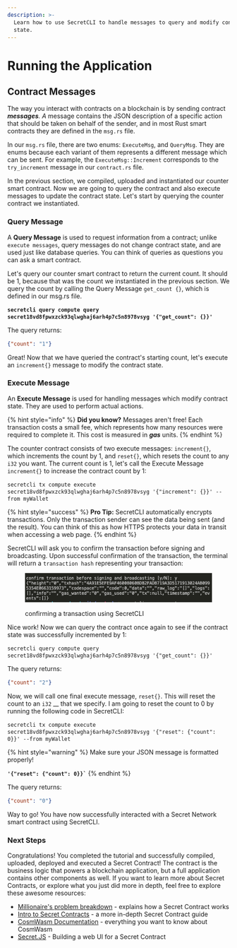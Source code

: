```yaml
---
description: >-
  Learn how to use SecretCLI to handle messages to query and modify contract
  state.
---
```


# Running the Application

## Contract Messages

The way you interact with contracts on a blockchain is by sending contract _**messages**. A_ message contains the JSON description of a specific action that should be taken on behalf of the sender, and in most Rust smart contracts they are defined in the `msg.rs` file.&#x20;

In our `msg.rs` file,  there are two enums: `ExecuteMsg`, and `QueryMsg`. They are enums because each variant of them represents a different message which can be sent. For example, the `ExecuteMsg::Increment` corresponds to the `try_increment` message in our `contract.rs` file.

In the previous section, we compiled, uploaded and instantiated our counter smart contract. Now we are going to query the contract and also execute messages to update the contract state. Let's start by querying the counter contract we instantiated.&#x20;

### Query Message

A **Query Message** is used to request information from a contract; unlike `execute messages`, query messages do not change contract state, and are used just like database queries. You can think of queries as questions you can ask a smart contract.&#x20;

Let's query our counter smart contract to return the current count. It should be 1, because that was the count we instantiated in the previous section. We query the count by calling the Query Message `get_count {}`, which is defined in our msg.rs file.&#x20;

<pre><code><strong>secretcli query compute query secret18vd8fpwxzck93qlwghaj6arh4p7c5n8978vsyg '{"get_count": {}}'
</strong></code></pre>

The query returns:&#x20;

```json
{"count": "1"}
```

Great! Now that we have queried the contract's starting count, let's execute an `increment{}` message to modify the contract state.&#x20;

### Execute Message

An **Execute Message** is used for handling messages which modify contract state. They are used to perform actual actions.&#x20;

{% hint style="info" %}
**Did you know?** Messages aren't free! Each transaction costs a small fee, which represents how many resources were required to complete it. This cost is measured in _**gas**_ units.
{% endhint %}

The counter contract consists of two execute messages: `increment{}`, which increments the count by 1,  and `reset{}`, which resets the count to any `i32` you want. The current count is 1, let's call the Execute Message `increment{}` to increase the contract count by 1:&#x20;

```
secretcli tx compute execute secret18vd8fpwxzck93qlwghaj6arh4p7c5n8978vsyg '{"increment": {}}' --from myWallet
```

{% hint style="success" %}
**Pro Tip:** SecretCLI automatically encrypts transactions. Only the transaction sender can see the data being sent (and the result). You can think of this as how HTTPS protects your data in transit when accessing a web page.
{% endhint %}

SecretCLI will ask you to confirm the transaction before signing and broadcasting. Upon successful confirmation of the transaction, the terminal will return a `transaction hash` representing your transaction:

<figure><img src="../../.gitbook/assets/LocalSecret - transaction hash.png" alt=""><figcaption><p>confirming a transaction using SecretCLI</p></figcaption></figure>

Nice work! Now we can query the contract once again to see if the contract state was successfully incremented by 1:&#x20;

```
secretcli query compute query secret18vd8fpwxzck93qlwghaj6arh4p7c5n8978vsyg '{"get_count": {}}'
```

The query returns:&#x20;

```json
{"count": "2"}
```

Now, we will call one final execute message, `reset{}`. This will reset the count to an `i32` __ that we specify. I am going to reset the count to 0 by running the following code in SecretCLI:&#x20;

```
secretcli tx compute execute secret18vd8fpwxzck93qlwghaj6arh4p7c5n8978vsyg '{"reset": {"count": 0}}' --from myWallet
```

{% hint style="warning" %}
Make sure your JSON message is formatted properly!

**`` '{"reset": {"count": 0}}` ``**
{% endhint %}

The query returns:&#x20;

```json
{"count": "0"}
```

Way to go! You have now successfully interacted with a Secret Network smart contract using SecretCLI.&#x20;

### Next Steps

Congratulations! You completed the tutorial and successfully compiled, uploaded, deployed and executed a Secret Contract! The contract is the business logic that powers a blockchain application, but a full application contains other components as well. If you want to learn more about Secret Contracts, or explore what you just did more in depth, feel free to explore these awesome resources:

* [Millionaire's problem breakdown](millionaires-problem-breakdown-extra-credit.md) - explains how a Secret Contract works
* [Intro to Secret Contracts](https://docs.scrt.network/secret-network-documentation/development/intro-to-secret-contracts) - a more in-depth Secret Contract guide
* [CosmWasm Documentation](https://book.cosmwasm.com/) - everything you want to know about CosmWasm
* [Secret.JS](https://docs.scrt.network/secret-network-documentation/development/secretjs/templates) - Building a web UI for a Secret Contract
